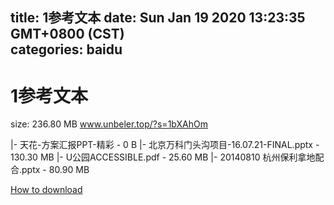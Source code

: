 
title: 1参考文本
date: Sun Jan 19 2020 13:23:35 GMT+0800 (CST)    
categories: baidu
---

# 1参考文本
size: 236.80 MB
 www.unbeler.top/?s=1bXAhOm
 
|- 天花-方案汇报PPT-精彩 - 0 B
|- 北京万科门头沟项目-16.07.21-FINAL.pptx - 130.30 MB
|- U公园ACCESSIBLE.pdf - 25.60 MB
|- 20140810 杭州保利拿地配合.pptx - 80.90 MB

[How to download](https://bpcam.bemobtrk.com/go/2ceec3aa-1ca2-46d6-b9ff-aaa5c184517c?jno=431)